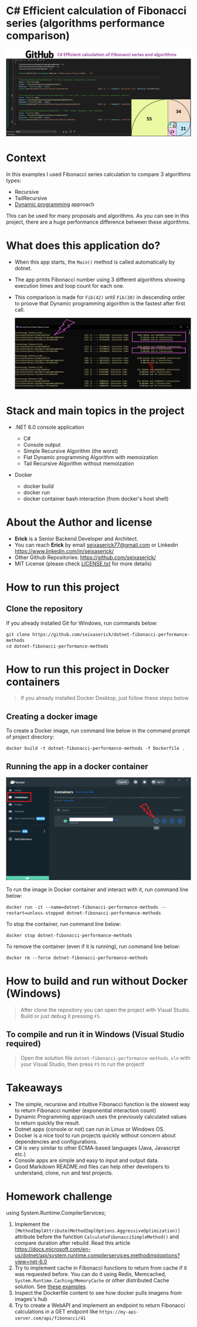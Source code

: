 # C# Efficient calculation of Fibonacci series (algorithms performance comparison)

![Project Cover](./img/project-cover.png "C# Efficient calculation of Fibonacci series with algorithms performance comparison")
 
# Context

In this examples I used Fibonacci series calculation to compare 3 algorithms types:
- Recursive
- TailRecursive
- [Dynamic programming](https://en.wikipedia.org/wiki/Dynamic_programming) approach


This can be used for many proposals and algorithms. As you can see in this project, there are a huge performance difference between these algorithms.


# What does this application do?

- When this app starts, the ```Main()``` method is called automatically by dotnet.
- The app prints Fibonacci number using 3 different algorithms showing execution times and loop count for each one.
- This comparison is made for ```Fib(42)``` until ```Fib(38)``` in descending order to proove that Dynamic programming algorithm is the fastest after first call.

    ![App runing](./img/dotnet-fobonacci-algorithms-performance.png "app running")

# Stack and main topics in the project
- .NET 6.0 console application
    - C# 
    - Console output
    - Simple Recursive Algorithm (the worst)
    - Flat Dynamic programming Algorithm with memoization
    - Tail Recursive Algorithm without memoization
    
- Docker
    - docker build
    - docker run
    - docker container bash interaction (from docker's host shell)


# About the Author and license
- **Erick** is a Senior Backend Developer and Architect. 
- You can reach **Erick** by email <seixaserick77@gmail.com> or Linkedin <https://www.linkedin.com/in/seixaserick/>
- Other Github Repositories: <https://github.com/seixaserick/> 
- MIT License (please check [LICENSE.txt](LICENSE.txt) for more details)


# How to run this project 

## Clone the repository

If you already installed Git for Windows, run commands below:
```
git clone https://github.com/seixaserick/dotnet-fibonacci-performance-methods
cd dotnet-fibonacci-performance-methods
```


# How to run this project in Docker containers
> If you already installed Docker Desktop, just follow these steps below


## Creating a docker image
To create a Docker image, run command line below in the command prompt of project directory:
```
docker build -t dotnet-fibonacci-performance-methods -f Dockerfile .
```


## Running the app in a docker container


![container running](./img/docker-desktop-cli.png "Docker Desktop with container running and CLI access")


To run the image in Docker container and interact with it, run command line below: 
```
docker run -it --name=dotnet-fibonacci-performance-methods --restart=unless-stopped dotnet-fibonacci-performance-methods
```

To stop the container, run command line below: 
```
docker stop dotnet-fibonacci-performance-methods
```

To remove the container (even if it is running), run command line below: 
```
docker rm --force dotnet-fibonacci-performance-methods
```




# How to build and run without Docker (Windows)

> After clone the repository you can open the project with Visual Studio. Build or just debug it pressing ```F5```.

## To compile and run it in Windows (Visual Studio required)
> Open the solution file ```dotnet-fibonacci-performance-methods.sln``` with your Visual Studio, then press ```F5``` to run the project!



# Takeaways

- The simple, recursive and intuitive Fibonacci function is the slowest way to return Fibonacci number (exponential interaction count)
- Dynamic Programming approach uses the previously calculated values to return quickly the result. 
- Dotnet apps (console or not) can run in Linux or Windows OS.
- Docker is a nice tool to run projects quickly without concern about dependencies and configurations.
- C# is very similar to other ECMA-based languages (Java, Javascript etc.)
- Console apps are simple and easy to input and output data.
- Good Markdown README.md files can help other developers to understand, clone, run and test projects.

# Homework challenge

using System.Runtime.CompilerServices;
1. Implement the ```[MethodImplAttribute(MethodImplOptions.AggressiveOptimization)]``` attribute before the function ```CalculateFibonacciSimpleMethod()``` and compare duration after rebuild. Read this article https://docs.microsoft.com/en-us/dotnet/api/system.runtime.compilerservices.methodimploptions?view=net-6.0
2. Try to implement cache in Fibonacci functions to return from cache if it was requested before. You can do it using Redis, Memcached, ```System.Runtime.Caching/MemoryCache``` or other distributed Cache solution. See [these examples](https://github.com/dotnet/AspNetCore.Docs/tree/main/aspnetcore/performance/caching/distributed/samples/6.x/DistCacheSample).
3. Inspect the Dockerfile content to see how docker pulls imagens from images's hub
4. Try to create a WebAPI and implement an endpoint to return Fibonacci calculations in a GET endpoint like ```https://my-api-server.com/api/fibonacci/41``` 

